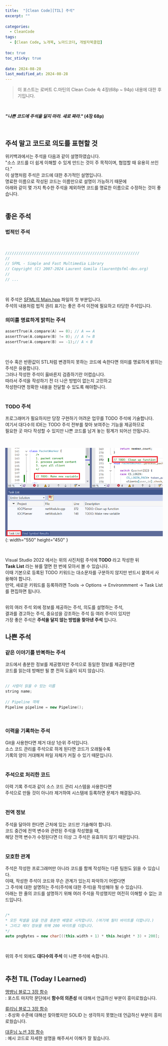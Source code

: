 ```yaml
---
title:  "[Clean Code][TIL] 주석"
excerpt: ""

categories:
  - CleanCode
tags:
  - [Clean Code, 노개북, 노마드코더, 개발자북클럽]

toc: true
toc_sticky: true

date: 2024-08-28
last_modified_at: 2024-08-28
---
```


> 이 포스트는 로버트 C.마틴의 Clean Code 속 4장(68p ~ 94p) 내용에 대한 후기입니다.  

<br/>

**_"나쁜 코드에 주석을 달지 마라. 새로 짜라."_ (4장 68p)**  

<br/>

## 주석 말고 코드로 의도를 표현할 것

위키백과에서는 주석을 다음과 같이 설명하였습니다.  
"소스 코드를 더 쉽게 이해할 수 있게 만드는 것이 주 목적이며, 협업할 때 유용히 쓰인다."  
이 설명처럼 주석은 코드에 대한 추가적인 설명입니다.  
명료한 이름으로 작성된 코드는 이름만으로 설명이 가능하기 때문에  
아래와 같이 몇 가지 특수한 주석을 제외하면 코드를 명료한 이름으로 수정하는 것이 좋습니다.  
<br/>

## 좋은 주석

### 법적인 주석

<br/>

```cpp
////////////////////////////////////////////////////////////
//
// SFML - Simple and Fast Multimedia Library
// Copyright (C) 2007-2024 Laurent Gomila (laurent@sfml-dev.org)
//
// ...
```

<br/>

위 주석은 [SFML의 Main.hpp](https://github.com/SFML/SFML/blob/master/include/SFML/Main.hpp) 파일의 첫 부분입니다.  
주석의 내용처럼 법적 권리 표기는 좋은 주석 이전에 필요하고 타당한 주석입니다.  

### 의미를 명료하게 밝히는 주석

```cpp
assertTrue(A.compare(A) == 0); // A == A
assertTrue(A.compare(B) != 0); // A != B
assertTrue(A.compare(B) == -1);// A < B
```
<br/>

인수 혹은 반환값이 STL처럼 변경하지 못하는 코드에 속한다면 의미를 명료하게 밝히는 주석은 유용합니다.  
그러나 작성한 주석이 옳바른지 검증하기란 어렵습니다.  
따라서 주석을 작성하기 전 더 나은 방법이 없는지 고민하고  
작성한다면 정확한 내용을 전달할 수 있도록 해야합니다.  
<br/>

### TODO 주석

프로그래머가 필요하지만 당장 구현하기 어려운 업무를 TODO 주석에 기술합니다.  
여기서 대다수의 IDE는 TODO 주석 전부를 찾아 보여주는 기능을 제공하므로  
필요한 곳 마다 작성할 수 있지만 나쁜 코드를 남겨 놓는 핑계가 되어선 안됩니다.  

<br/>

![VS2022 TaskList](/assets/img/CleanCode/TODO_LIST.png){: width="550" height="450" }  

<br/>

Visual Studio 2022 에서는 위의 사진처럼 주석에 **TODO** 라고 작성한 뒤  
**Task List** 라는 뷰를 열면 한 번에 모아서 볼 수 있습니다.  
이때 기본으로 등록된 TODO 키워드는 대소문자를 구분하지 않지만 반드시 붙여서 사용해야 합니다.  
만약, 새로운 키워드를 등록하려면 Tools -> Options -> Environmment -> Task List 를 편집하면 됩니다.  
<br/>

위의 여러 주석 외에 정보를 제공하는 주석, 의도를 설명하는 주석,  
결과를 경고하는 주석, 중요성을 강조하는 주석 등 여러 주석이 있지만  
가장 좋은 주석은 **주석을 달지 않는 방법을 찾아낸 주석** 입니다.
<br/>

## 나쁜 주석

### 같은 이야기를 반복하는 주석

코드에서 충분한 정보를 제공했지만 주석으로 동일한 정보를 제공한다면  
코드를 읽는데 방해만 될 뿐 전혀 도움이 되지 않습니다.  
<br/>

```cpp
// 사람이 읽을 수 있는 이름
string name;

// Pipeline 객체
Pipeline pipeline = new Pipeline();
```

<br/>

### 이력을 기록하는 주석

Git을 사용한다면 제거 대상 1순위 주석입니다.  
소스 코드 관리를 주석으로 하게 된다면 코드가 오래될수록  
기록의 양이 거대해져 파일 자체가 커질 수 있기 때문입니다.  
<br/>

### 주석으로 처리한 코드

이력 기록 주석과 같이 소스 코드 관리 시스템을 사용한다면  
주석으로 만들 것이 아니라 제거하여 시스템에 등록하면 문제가 해결됩니다.  
<br/>

### 전역 정보

주석을 달아야 한다면 근처에 있는 코드만 기술해야 합니다.  
코드 중간에 전역 변수와 관련된 주석을 작성했을 때,  
해당 전역 변수가 수정된다면 더 이상 그 주석은 유효하지 않기 때문입니다.  
<br/>

### 모호한 관계

주석은 작성한 프로그래머만 아니라 코드를 함께 작성하는 다른 팀원도 읽을 수 있습니다.  
이때, 작성한 주석이 코드와 무슨 관계가 있는지 파악하기 어렵다면  
그 주석에 대한 설명하는 주석(주석에 대한 주석)을 작성해야 될 수 있습니다.  
아래는 한 줄의 코드를 설명하기 위해 여러 주석을 작성했지만 여전히 이해할 수 없는 코드입니다.  
<br/>

```cpp
/*
* 모든 픽셀을 담을 만큼 충분한 배열로 시작합니다. (여기에 필터 바이트를 더합니다.)
* 그리고 헤더 정보를 위해 200 바이트를 더합니다.
*/
auto pngBytes = new char[((this.width + 1) * this.height * 3) + 200];
```

<br/>

위의 주석 외에도 **대다수의 주석** 이 나쁜 주석에 속합니다.  
<br/>

## 추천 TIL (Today I Learned)

[맹뱀님 블로그 3장 함수](https://mangbaam.github.io/book/2022/02/23/clean-code-3.html)  
: 포스트 마지막 문단에서 **함수의 의존성** 에 대해서 언급하신 부분이 흥미로웠습니다.  

[류리님 블로그 3장 함수](https://blog.naver.com/fbfbf1/222655625869)  
: 추상화 수준에 대해선 찾아봤지만 SOLID 는 생각하지 못했는데 언급하신 부분이 흥미로웠습니다.  

[대훈님 노션 3장 함수](https://daehun.notion.site/TIL-4-of-22-3-e5d179d1ced94108a6d78d11762b397e)  
: 예시 코드로 자세한 설명을 해주셔서 이해가 잘 됬습니다.  
